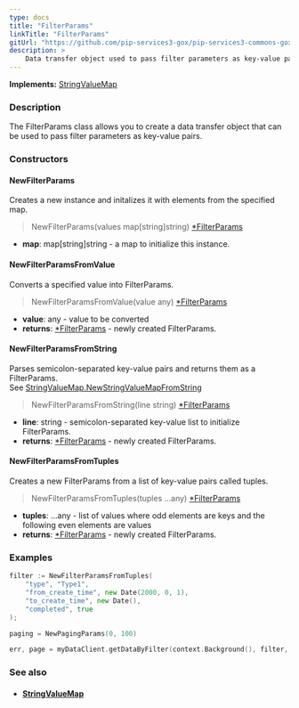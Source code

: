 ```yaml
---
type: docs
title: "FilterParams"
linkTitle: "FilterParams"
gitUrl: "https://github.com/pip-services3-gox/pip-services3-commons-gox"
description: > 
    Data transfer object used to pass filter parameters as key-value pairs.
---
```


**Implements:** [StringValueMap](../string_value_map)

### Description

The FilterParams class allows you to create a data transfer object that can be used to pass filter parameters as key-value pairs.


### Constructors

#### NewFilterParams
Creates a new instance and initalizes it with elements from the specified map.

> NewFilterParams(values map[string]string) [*FilterParams]()

- **map**: map[string]string - a map to initialize this instance.


#### NewFilterParamsFromValue
Converts a specified value into FilterParams.

> NewFilterParamsFromValue(value any) [*FilterParams]()

- **value**: any - value to be converted
- **returns**: [*FilterParams]() - newly created FilterParams.

#### NewFilterParamsFromString
Parses semicolon-separated key-value pairs and returns them as a FilterParams.  
See [StringValueMap.NewStringValueMapFromString](../string_value_map/#newstringvaluemapfromstring)

> NewFilterParamsFromString(line string) [*FilterParams]()

- **line**: string - semicolon-separated key-value list to initialize FilterParams.
- **returns**: [*FilterParams]() - newly created FilterParams.


#### NewFilterParamsFromTuples
Creates a new FilterParams from a list of key-value pairs called tuples.

> NewFilterParamsFromTuples(tuples ...any) [*FilterParams]()

- **tuples**: ...any - list of values where odd elements are keys and the following even elements are values
- **returns**: [*FilterParams]() - newly created FilterParams.


### Examples
```go
filter := NewFilterParamsFromTuples(
	"type", "Type1",
	"from_create_time", new Date(2000, 0, 1),
	"to_create_time", new Date(),
	"completed", true
);

paging = NewPagingParams(0, 100)

err, page = myDataClient.getDataByFilter(context.Background(), filter, paging);

```

### See also
- #### [StringValueMap](../string_value_map)
